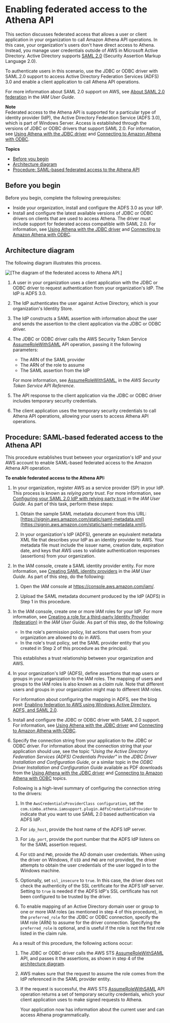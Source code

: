 # Enabling federated access to the Athena API<a name="access-federation-saml"></a>

This section discusses federated access that allows a user or client application in your organization to call Amazon Athena API operations\. In this case, your organization's users don't have direct access to Athena\. Instead, you manage user credentials outside of AWS in Microsoft Active Directory\. Active Directory supports [SAML 2\.0](https://wiki.oasis-open.org/security) \(Security Assertion Markup Language 2\.0\)\.

To authenticate users in this scenario, use the JDBC or ODBC driver with SAML\.2\.0 support to access Active Directory Federation Services \(ADFS\) 3\.0 and enable a client application to call Athena API operations\.

For more information about SAML 2\.0 support on AWS, see [About SAML 2\.0 federation](https://docs.aws.amazon.com/IAM/latest/UserGuide/id_roles_providers_saml.html) in the *IAM User Guide*\. 

**Note**  
Federated access to the Athena API is supported for a particular type of identity provider \(IdP\), the Active Directory Federation Service \(ADFS 3\.0\), which is part of Windows Server\. Access is established through the versions of JDBC or ODBC drivers that support SAML 2\.0\. For information, see [Using Athena with the JDBC driver](connect-with-jdbc.md) and [Connecting to Amazon Athena with ODBC](connect-with-odbc.md)\.

**Topics**
+ [Before you begin](#access-federation-before-you-begin)
+ [Architecture diagram](#access-federation-diagram)
+ [Procedure: SAML\-based federated access to the Athena API](#access-federation-procedure)

## Before you begin<a name="access-federation-before-you-begin"></a>

 Before you begin, complete the following prerequisites: 
+ Inside your organization, install and configure the ADFS 3\.0 as your IdP\.
+ Install and configure the latest available versions of JDBC or ODBC drivers on clients that are used to access Athena\. The driver must include support for federated access compatible with SAML 2\.0\. For information, see [Using Athena with the JDBC driver](connect-with-jdbc.md) and [Connecting to Amazon Athena with ODBC](connect-with-odbc.md)\.

## Architecture diagram<a name="access-federation-diagram"></a>

The following diagram illustrates this process\.

![\[The diagram of the federated access to Athena API.\]](http://docs.aws.amazon.com/athena/latest/ug/images/athena-saml-based-federation.png)

1. A user in your organization uses a client application with the JDBC or ODBC driver to request authentication from your organization's IdP\. The IdP is ADFS 3\.0\.

1. The IdP authenticates the user against Active Directory, which is your organization's Identity Store\.

1. The IdP constructs a SAML assertion with information about the user and sends the assertion to the client application via the JDBC or ODBC driver\.

1. The JDBC or ODBC driver calls the AWS Security Token Service [AssumeRoleWithSAML](https://docs.aws.amazon.com/STS/latest/APIReference/API_AssumeRoleWithSAML.html) API operation, passing it the following parameters:
   + The ARN of the SAML provider
   + The ARN of the role to assume
   + The SAML assertion from the IdP

   For more information, see [AssumeRoleWithSAML](https://docs.aws.amazon.com/STS/latest/APIReference/API_AssumeRoleWithSAML.html), in the *AWS Security Token Service API Reference*\.

1. The API response to the client application via the JDBC or ODBC driver includes temporary security credentials\.

1. The client application uses the temporary security credentials to call Athena API operations, allowing your users to access Athena API operations\.

## Procedure: SAML\-based federated access to the Athena API<a name="access-federation-procedure"></a>

This procedure establishes trust between your organization's IdP and your AWS account to enable SAML\-based federated access to the Amazon Athena API operation\.

**To enable federated access to the Athena API:**

1. In your organization, register AWS as a service provider \(SP\) in your IdP\. This process is known as *relying party trust*\. For more information, see [Configuring your SAML 2\.0 IdP with relying party trust](https://docs.aws.amazon.com/IAM/latest/UserGuide/id_roles_providers_create_saml_relying-party.html) in the *IAM User Guide*\. As part of this task, perform these steps:

   1. Obtain the sample SAML metadata document from this URL: [https://signin.aws.amazon.com/static/saml-metadata.xml](https://signin.aws.amazon.com/static/saml-metadata.xml)\.

   1. In your organization's IdP \(ADFS\), generate an equivalent metadata XML file that describes your IdP as an identity provider to AWS\. Your metadata file must include the issuer name, creation date, expiration date, and keys that AWS uses to validate authentication responses \(assertions\) from your organization\. 

1. In the IAM console, create a SAML identity provider entity\. For more information, see [Creating SAML identity providers](https://docs.aws.amazon.com/IAM/latest/UserGuide/id_roles_providers_create_saml.html) in the *IAM User Guide*\. As part of this step, do the following: 

   1. Open the IAM console at [https://console\.aws\.amazon\.com/iam/](https://console.aws.amazon.com/iam/)\.

   1. Upload the SAML metadata document produced by the IdP \(ADFS\) in Step 1 in this procedure\. 

1. In the IAM console, create one or more IAM roles for your IdP\. For more information, see [Creating a role for a third\-party Identity Provider \(federation\)](https://docs.aws.amazon.com/IAM/latest/UserGuide/id_roles_create_for-idp.html) in the *IAM User Guide*\. As part of this step, do the following: 
   + In the role's permission policy, list actions that users from your organization are allowed to do in AWS\. 
   + In the role's trust policy, set the SAML provider entity that you created in Step 2 of this procedure as the principal\. 

   This establishes a trust relationship between your organization and AWS\.

1. In your organization's IdP \(ADFS\), define assertions that map users or groups in your organization to the IAM roles\. The mapping of users and groups to the IAM roles is also known as a *claim rule*\. Note that different users and groups in your organization might map to different IAM roles\. 

   For information about configuring the mapping in ADFS, see the blog post: [Enabling federation to AWS using Windows Active Directory, ADFS, and SAML 2\.0](http://aws.amazon.com/blogs/security/enabling-federation-to-aws-using-windows-active-directory-adfs-and-saml-2-0/)\.

1. Install and configure the JDBC or ODBC driver with SAML 2\.0 support\. For information, see [Using Athena with the JDBC driver](connect-with-jdbc.md) and [Connecting to Amazon Athena with ODBC](connect-with-odbc.md)\.

1. Specify the connection string from your application to the JDBC or ODBC driver\. For information about the connection string that your application should use, see the topic *"Using the Active Directory Federation Services \(ADFS\) Credentials Provider"* in the *JDBC Driver Installation and Configuration Guide*, or a similar topic in the *ODBC Driver Installation and Configuration Guide* available as PDF downloads from the [Using Athena with the JDBC driver](connect-with-jdbc.md) and [Connecting to Amazon Athena with ODBC](connect-with-odbc.md) topics\.

   Following is a high\-level summary of configuring the connection string to the drivers:

   1. In the `AwsCredentialsProviderClass configuration`, set the `com.simba.athena.iamsupport.plugin.AdfsCredentialsProvider` to indicate that you want to use SAML 2\.0 based authentication via ADFS IdP\. 

   1. For `idp_host`, provide the host name of the ADFS IdP server\.

   1. For `idp_port`, provide the port number that the ADFS IdP listens on for the SAML assertion request\.

   1. For `UID` and `PWD`, provide the AD domain user credentials\. When using the driver on Windows, if `UID` and `PWD` are not provided, the driver attempts to obtain the user credentials of the user logged in to the Windows machine\.

   1. Optionally, set `ssl_insecure` to `true`\. In this case, the driver does not check the authenticity of the SSL certificate for the ADFS IdP server\. Setting to `true` is needed if the ADFS IdP's SSL certificate has not been configured to be trusted by the driver\.

   1. To enable mapping of an Active Directory domain user or group to one or more IAM roles \(as mentioned in step 4 of this procedure\), in the `preferred_role` for the JDBC or ODBC connection, specify the IAM role \(ARN\) to assume for the driver connection\. Specifying the `preferred_role` is optional, and is useful if the role is not the first role listed in the claim rule\.

   As a result of this procedure, the following actions occur:

   1. The JDBC or ODBC driver calls the AWS STS [AssumeRoleWithSAML](https://docs.aws.amazon.com/STS/latest/APIReference/API_AssumeRoleWithSAML.html) API, and passes it the assertions, as shown in step 4 of the [architecture diagram](#access-federation-diagram)\. 

   1. AWS makes sure that the request to assume the role comes from the IdP referenced in the SAML provider entity\. 

   1. If the request is successful, the AWS STS [AssumeRoleWithSAML](https://docs.aws.amazon.com/STS/latest/APIReference/API_AssumeRoleWithSAML.html) API operation returns a set of temporary security credentials, which your client application uses to make signed requests to Athena\. 

      Your application now has information about the current user and can access Athena programmatically\. 